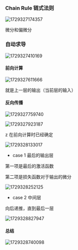 ### Chain Rule 链式法则

![1729327174357](image/反向传播/1729327174357.png)

微分和偏微分

### 自动求导

![1729327410169](image/反向传播/1729327410169.png)

#### 前向计算
![1729327611666](image/反向传播/1729327611666.png)

就是上一层的输出（当前层的输入）

#### 反向传播

![1729327759740](image/反向传播/1729327759740.png)

![1729327923187](image/反向传播/1729327923187.png)

z 在前向计算时已经确定

![1729328133017](image/反向传播/1729328133017.png)

- case 1 最后的输出层 

第一项是最后的激活函数

第二项是损失函数对于输出的微分

![1729328252125](image/反向传播/1729328252125.png)

- case 2 中间层

向后递推，直到最后一层

![1729328827947](image/反向传播/1729328827947.png)

#### 总结

![1729328740098](image/反向传播/1729328740098.png)